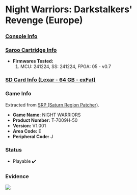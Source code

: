 # Night Warriors: Darkstalkers' Revenge (Europe)

### [Console Info](../../../../../Info/Consoles/VA13/README.md)

### [Saroo Cartridge Info](../../../../../Info/Cartridges/GuangzhouSanStarOnlineShop/1.6/README.md)

- <b>Firmwares Tested:</b>
  1. MCU: 241224, SS: 241224, FPGA: 05 - v0.7

### [SD Card Info (Lexar - 64 GB - exFat)](../../../../../Info/SdCards/Lexar/64GB/exfat/README.md)

### Game Info

Extracted from [SRP (Saturn Region Patcher)](https://segaxtreme.net/resources/saturn-region-patcher.81/download).

- <b>Game Name:</b> NIGHT WARRIORS
- <b>Product Number:</b> T-7009H-50
- <b>Version:</b> V1.001
- <b>Area Code:</b> E
- <b>Peripheral Code:</b> J

### Status

- Playable :heavy_check_mark:

### Evidence

[![](https://img.youtube.com/vi/6kcHplHJT3g/0.jpg)](https://www.youtube.com/watch?v=6kcHplHJT3g)
